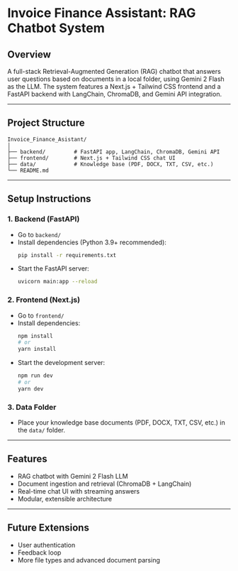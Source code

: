 # Invoice Finance Assistant: RAG Chatbot System

## Overview
A full-stack Retrieval-Augmented Generation (RAG) chatbot that answers user questions based on documents in a local folder, using Gemini 2 Flash as the LLM. The system features a Next.js + Tailwind CSS frontend and a FastAPI backend with LangChain, ChromaDB, and Gemini API integration.

---

## Project Structure

```
Invoice_Finance_Asistant/
│
├── backend/         # FastAPI app, LangChain, ChromaDB, Gemini API
├── frontend/        # Next.js + Tailwind CSS chat UI
├── data/            # Knowledge base (PDF, DOCX, TXT, CSV, etc.)
└── README.md
```

---

## Setup Instructions

### 1. Backend (FastAPI)
- Go to `backend/`
- Install dependencies (Python 3.9+ recommended):
  ```bash
  pip install -r requirements.txt
  ```
- Start the FastAPI server:
  ```bash
  uvicorn main:app --reload
  ```

### 2. Frontend (Next.js)
- Go to `frontend/`
- Install dependencies:
  ```bash
  npm install
  # or
  yarn install
  ```
- Start the development server:
  ```bash
  npm run dev
  # or
  yarn dev
  ```

### 3. Data Folder
- Place your knowledge base documents (PDF, DOCX, TXT, CSV, etc.) in the `data/` folder.

---

## Features
- RAG chatbot with Gemini 2 Flash LLM
- Document ingestion and retrieval (ChromaDB + LangChain)
- Real-time chat UI with streaming answers
- Modular, extensible architecture

---

## Future Extensions
- User authentication
- Feedback loop
- More file types and advanced document parsing 